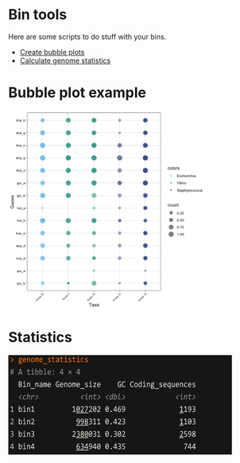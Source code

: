 # Bin tools

Here are some scripts to do stuff with your bins.

- [Create bubble plots](https://github.com/mirnavazquez/Bin_visualization/blob/main/R/Bubble_plot.R)
- [Calculate genome statistics](https://github.com/mirnavazquez/Bin_visualization/blob/main/R/2021_11_08-genome_stats.R)

# Bubble plot example
<img src="img/bubble.png"  width="400" height="400" align="center" />


# Statistics
<img src="img/statistics.png"  width="450" height="200" align="center" />
